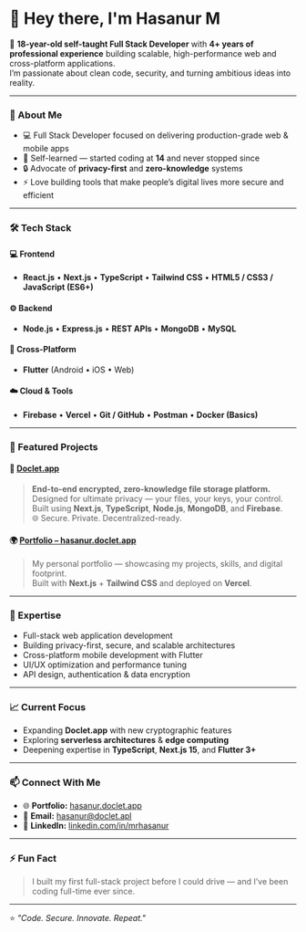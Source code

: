 # 👋 Hey there, I'm Hasanur M

🚀 **18-year-old self-taught Full Stack Developer** with **4+ years of professional experience** building scalable, high-performance web and cross-platform applications.  
I’m passionate about clean code, security, and turning ambitious ideas into reality.

---

### 🧠 About Me
- 💻 Full Stack Developer focused on delivering production-grade web & mobile apps  
- 🌱 Self-learned — started coding at **14** and never stopped since  
- 🔒 Advocate of **privacy-first** and **zero-knowledge** systems  
- ⚡ Love building tools that make people’s digital lives more secure and efficient  

---

### 🛠️ Tech Stack

#### 💻 Frontend
- **React.js** • **Next.js** • **TypeScript** • **Tailwind CSS** • **HTML5 / CSS3 / JavaScript (ES6+)**

#### ⚙️ Backend
- **Node.js** • **Express.js** • **REST APIs** • **MongoDB** • **MySQL**

#### 📱 Cross-Platform
- **Flutter** (Android • iOS • Web)

#### ☁️ Cloud & Tools
- **Firebase** • **Vercel** • **Git / GitHub** • **Postman** • **Docker (Basics)**

---

### 🚀 Featured Projects

#### 🔐 [Doclet.app](https://doclet.app)
> **End-to-end encrypted, zero-knowledge file storage platform.**  
> Designed for ultimate privacy — your files, your keys, your control.  
> Built using **Next.js**, **TypeScript**, **Node.js**, **MongoDB**, and **Firebase**.  
> 🌐 Secure. Private. Decentralized-ready.

#### 🌍 [Portfolio – hasanur.doclet.app](https://hasanur.doclet.app)
> My personal portfolio — showcasing my projects, skills, and digital footprint.  
> Built with **Next.js** + **Tailwind CSS** and deployed on **Vercel**.

---

### 🧩 Expertise
- Full-stack web application development  
- Building privacy-first, secure, and scalable architectures  
- Cross-platform mobile development with Flutter  
- UI/UX optimization and performance tuning  
- API design, authentication & data encryption  

---

### 📈 Current Focus
- Expanding **Doclet.app** with new cryptographic features  
- Exploring **serverless architectures** & **edge computing**  
- Deepening expertise in **TypeScript**, **Next.js 15**, and **Flutter 3+**

---

### 📫 Connect With Me
- 🌐 **Portfolio:** [hasanur.doclet.app](https://hasanur.doclet.app)  
- 📧 **Email:** [hasanur@doclet.apl](mailto:hasanur@doclet.app)  
- 💼 **LinkedIn:** [linkedin.com/in/mrhasanur](#)  




---

### ⚡ Fun Fact
> I built my first full-stack project before I could drive — and I’ve been coding full-time ever since.

---

⭐️ *"Code. Secure. Innovate. Repeat."*
